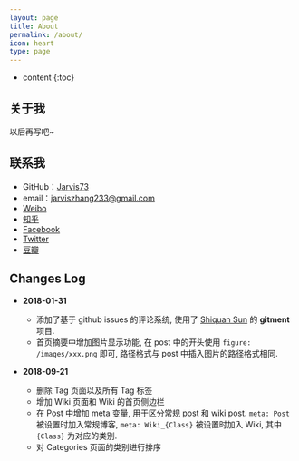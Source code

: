 ```yaml
---
layout: page
title: About
permalink: /about/
icon: heart
type: page
---
```


* content
{:toc}

## 关于我

以后再写吧~

## 联系我

* GitHub：[Jarvis73](https://github.com/Jarvis73)
* email：jarviszhang233@gmail.com
* [Weibo](http://weibo.com/5336691469)
* [知乎](https://www.zhihu.com/people/lin-xi-1-1)
* [Facebook](https://www.facebook.com)
* [Twitter](https://twitter.com/z2014jw)
* [豆瓣](https://www.douban.com)

## Changes Log

* **2018-01-31** 
  * 添加了基于 github issues 的评论系统, 使用了 [Shiquan Sun](https://github.com/imsun/gitment) 的 **gitment** 项目.
  * 首页摘要中增加图片显示功能, 在 post 中的开头使用 `figure: /images/xxx.png` 即可, 路径格式与 post 中插入图片的路径格式相同.

* **2018-09-21** 
  * 删除 Tag 页面以及所有 Tag 标签
  * 增加 Wiki 页面和 Wiki 的首页侧边栏
  * 在 Post 中增加 meta 变量, 用于区分常规 post 和 wiki post. `meta: Post` 被设置时加入常规博客, `meta: Wiki_{Class}` 被设置时加入 Wiki, 其中 `{Class}` 为对应的类别.
  * 对 Categories 页面的类别进行排序
  